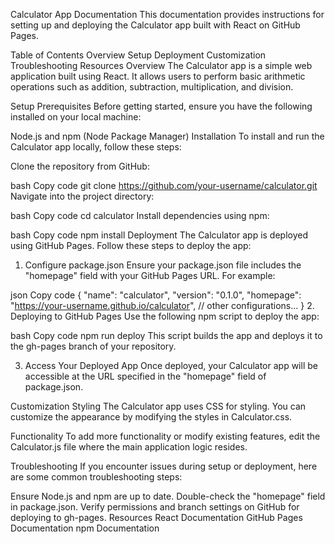 Calculator App Documentation
This documentation provides instructions for setting up and deploying the Calculator app built with React on GitHub Pages.

Table of Contents
Overview
Setup
Deployment
Customization
Troubleshooting
Resources
Overview
The Calculator app is a simple web application built using React. It allows users to perform basic arithmetic operations such as addition, subtraction, multiplication, and division.

Setup
Prerequisites
Before getting started, ensure you have the following installed on your local machine:

Node.js and npm (Node Package Manager)
Installation
To install and run the Calculator app locally, follow these steps:

Clone the repository from GitHub:

bash
Copy code
git clone https://github.com/your-username/calculator.git
Navigate into the project directory:

bash
Copy code
cd calculator
Install dependencies using npm:

bash
Copy code
npm install
Deployment
The Calculator app is deployed using GitHub Pages. Follow these steps to deploy the app:

1. Configure package.json
Ensure your package.json file includes the "homepage" field with your GitHub Pages URL. For example:

json
Copy code
{
  "name": "calculator",
  "version": "0.1.0",
  "homepage": "https://your-username.github.io/calculator",
  // other configurations...
}
2. Deploying to GitHub Pages
Use the following npm script to deploy the app:

bash
Copy code
npm run deploy
This script builds the app and deploys it to the gh-pages branch of your repository.

3. Access Your Deployed App
Once deployed, your Calculator app will be accessible at the URL specified in the "homepage" field of package.json.

Customization
Styling
The Calculator app uses CSS for styling. You can customize the appearance by modifying the styles in Calculator.css.

Functionality
To add more functionality or modify existing features, edit the Calculator.js file where the main application logic resides.

Troubleshooting
If you encounter issues during setup or deployment, here are some common troubleshooting steps:

Ensure Node.js and npm are up to date.
Double-check the "homepage" field in package.json.
Verify permissions and branch settings on GitHub for deploying to gh-pages.
Resources
React Documentation
GitHub Pages Documentation
npm Documentation
